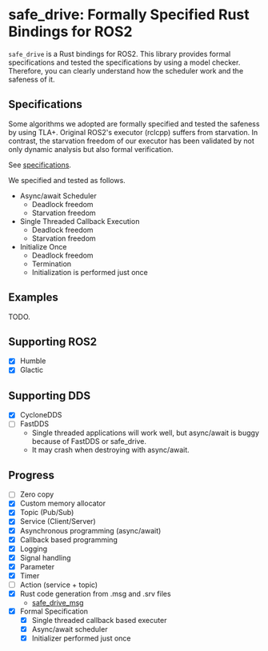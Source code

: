 # safe_drive: Formally Specified Rust Bindings for ROS2

`safe_drive` is a Rust bindings for ROS2.
This library provides formal specifications and tested the specifications by using a model checker.
Therefore, you can clearly understand how the scheduler work and the safeness of it.

## Specifications

Some algorithms we adopted are formally specified and tested the safeness by using TLA+.
Original ROS2's executor (rclcpp) suffers from starvation.
In contrast, the starvation freedom of our executor has been validated by not only dynamic analysis but also
formal verification.

See [specifications](https://github.com/tier4/safe_drive/tree/main/specifications).

We specified and tested as follows.

- Async/await Scheduler
  - Deadlock freedom
  - Starvation freedom
- Single Threaded Callback Execution
  - Deadlock freedom
  - Starvation freedom
- Initialize Once
  - Deadlock freedom
  - Termination
  - Initialization is performed just once

## Examples

TODO.

## Supporting ROS2

- [x] Humble
- [x] Glactic

## Supporting DDS

- [x] CycloneDDS
- [ ] FastDDS
  - Single threaded applications will work well, but async/await is buggy because of FastDDS or safe_drive.
  - It may crash when destroying with async/await.

## Progress

- [ ] Zero copy
- [x] Custom memory allocator
- [x] Topic (Pub/Sub)
- [x] Service (Client/Server)
- [x] Asynchronous programming (async/await)
- [x] Callback based programming
- [x] Logging
- [x] Signal handling
- [x] Parameter
- [x] Timer
- [ ] Action (service + topic)
- [x] Rust code generation from .msg and .srv files
  - [safe_drive_msg](https://github.com/tier4/safe_drive_msg)
- [x] Formal Specification
  - [x] Single threaded callback based executer
  - [x] Async/await scheduler
  - [x] Initializer performed just once
